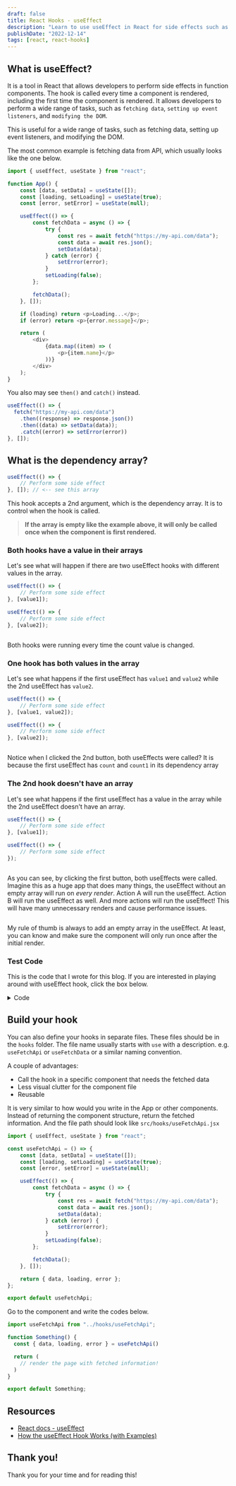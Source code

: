 ```yaml
---
draft: false
title: React Hooks - useEffect
description: "Learn to use useEffect in React for side effects such as fetching data, event listeners, etc. Control hook call with dependency array & use with diff values."
publishDate: "2022-12-14"
tags: [react, react-hooks]
---
```


## What is useEffect?

It is a tool in React that allows developers to perform side effects in function components. The hook is called every time a component is rendered, including the first time the component is rendered. It allows developers to perform a wide range of tasks, such as `fetching data`, `setting up event listeners`, and `modifying the DOM`.

This is useful for a wide range of tasks, such as fetching data, setting up event listeners, and modifying the DOM.

The most common example is fetching data from API, which usually looks like the one below.

```js
import { useEffect, useState } from "react";

function App() {
	const [data, setData] = useState([]);
	const [loading, setLoading] = useState(true);
	const [error, setError] = useState(null);

	useEffect(() => {
		const fetchData = async () => {
			try {
				const res = await fetch("https://my-api.com/data");
				const data = await res.json();
				setData(data);
			} catch (error) {
				setError(error);
			}
			setLoading(false);
		};

		fetchData();
	}, []);

	if (loading) return <p>Loading...</p>;
	if (error) return <p>{error.message}</p>;

	return (
		<div>
			{data.map((item) => (
				<p>{item.name}</p>
			))}
		</div>
	);
}
```

You also may see `then()` and `catch()` instead.

```js
useEffect(() => {
  fetch("https://my-api.com/data")
    .then((response) => response.json())
    .then((data) => setData(data));
    .catch((error) => setError(error))
}, []);
```

## What is the dependency array?

```js
useEffect(() => {
	// Perform some side effect
}, []); // <-- see this array
```

This hook accepts a 2nd argument, which is the dependency array. It is to control when the hook is called.

> **If the array is empty like the example above, it will only be called once when the component is first rendered.**

### Both hooks have a value in their arrays

Let's see what will happen if there are two useEffect hooks with different values in the array.

```js
useEffect(() => {
	// Perform some side effect
}, [value1]);

useEffect(() => {
	// Perform some side effect
}, [value2]);
```

<img src="https://user-images.githubusercontent.com/35031228/207716615-ccb03d54-edf0-4e01-86d5-4e5a255269de.gif" alt="">

Both hooks were running every time the count value is changed.

### One hook has both values in the array

Let's see what happens if the first useEffect has `value1` and `value2` while the 2nd useEffect has `value2`.

```js
useEffect(() => {
	// Perform some side effect
}, [value1, value2]);

useEffect(() => {
	// Perform some side effect
}, [value2]);
```

<img src="https://user-images.githubusercontent.com/35031228/207718037-ad3a274d-54df-4901-9427-220009017477.gif" alt="">

Notice when I clicked the 2nd button, both useEffects were called? It is because the first useEffect has `count` and `count1` in its dependency array

### The 2nd hook doesn't have an array

Let's see what happens if the first useEffect has a value in the array while the 2nd useEffect doesn't have an array.

```js
useEffect(() => {
	// Perform some side effect
}, [value1]);

useEffect(() => {
	// Perform some side effect
});
```

<img src="https://user-images.githubusercontent.com/35031228/207721083-d0ed73bc-93d9-45ff-9a6f-799776860a94.gif" alt="">

As you can see, by clicking the first button, both useEffects were called. Imagine this as a huge app that does many things, the useEffect without an empty array will run on _every render_. Action A will run the useEffect. Action B will run the useEffect as well. And more actions will run the useEffect! This will have many unnecessary renders and cause performance issues.

<img src="https://user-images.githubusercontent.com/35031228/207722474-e7827488-d110-42fd-a2cb-6dee3940038d.gif" alt="">

My rule of thumb is always to add an empty array in the useEffect. At least, you can know and make sure the component will only run once after the initial render.

### Test Code

This is the code that I wrote for this blog. If you are interested in playing around with useEffect hook, click the box below.

<details>
<summary>Code</summary>

```js
import { useEffect, useState } from "react";
import "./App.css";

function App() {
	const [count, setCount] = useState(0);
	const [count1, setCount1] = useState(0);

	function handleClick() {
		setCount((prev) => prev + 1);
	}

	function handleClick1() {
		setCount1((prev) => prev + 5);
	}

	useEffect(() => {
		console.log(`the count: ${count}`);
	}, [count]);

	useEffect(() => {
		console.log(`the count1: ${count1}`);
	}, []);

	return (
		<main>
			<h1>Hello</h1>
			<p>count: {count}</p>
			<p>count1: {count1}</p>
			<button type="button" onClick={handleClick}>
				click for count
			</button>
			<button type="button" onClick={handleClick1}>
				click for count1
			</button>
		</main>
	);
}

export default App;
```

</details>

## Build your hook

You can also define your hooks in separate files. These files should be in the `hooks` folder. The file name usually starts with `use` with a description. e.g. `useFetchApi` or `useFetchData` or a similar naming convention.

A couple of advantages:

- Call the hook in a specific component that needs the fetched data
- Less visual clutter for the component file
- Reusable

It is very similar to how would you write in the App or other components. Instead of returning the component structure, return the fetched information. And the file path should look like `src/hooks/useFetchApi.jsx`

```js
import { useEffect, useState } from "react";

const useFetchApi = () => {
	const [data, setData] = useState([]);
	const [loading, setLoading] = useState(true);
	const [error, setError] = useState(null);

	useEffect(() => {
		const fetchData = async () => {
			try {
				const res = await fetch("https://my-api.com/data");
				const data = await res.json();
				setData(data);
			} catch (error) {
				setError(error);
			}
			setLoading(false);
		};

		fetchData();
	}, []);

	return { data, loading, error };
};

export default useFetchApi;
```

Go to the component and write the codes below.

```js
import useFetchApi from "../hooks/useFetchApi";

function Something() {
  const { data, loading, error } = useFetchApi()

  return (
    // render the page with fetched information!
  )
}

export default Something;
```

## Resources

- [React docs - useEffect](https://beta.reactjs.org/apis/react/useEffect)
- [How the useEffect Hook Works (with Examples)](https://daveceddia.com/useeffect-hook-examples/)

## Thank you!

Thank you for your time and for reading this!
